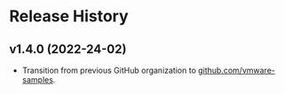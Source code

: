 # Release History

## v1.4.0 (2022-24-02)
- Transition from previous GitHub organization to [github.com/vmware-samples](https://github.com/vmware-samples).